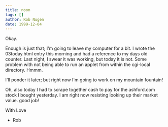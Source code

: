 ```yaml
---
title: noon
tags: []
author: Rob Nugen
date: 1999-12-04
---
```


Okay.

Enough is just that; I'm going to leave my computer for a bit.  I
wrote the 03today.html entry this morning and had a reference to my
days old counter.  Last night, I swear it was working, but today it is
not.  Some problem with not being able to run an applet from within
the cgi-local directory.  Hmmm.

I'll ponder it later; but right now I'm going to work on my mountain
fountain!

Oh, also today I had to scrape together cash to pay for the ashford.com
stock I bought yesterday.  I am right now resisting looking up their 
market value.   good job!


   With Love
   - Rob

